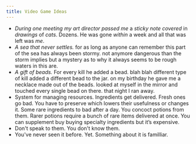 ```yaml
---
title: Video Game Ideas
---
```

- *During one meeting my art director passed me* a *sticky note covered* in *drawings* of *cats*. Dozens. He was gone *within* a week and all that was left was *me*.
- *A sea that never settles.* for as long as anyone can remember this part of the sea has always been stormy. not anymore dangerous than the storm implies but a mystery as to why it always seems to be rough waters in this are.
- *A gift of beads.* For every kill he added a bead. blah blah different type of kill added a different bead to the jar. on my birthday he gave me a necklace made out of the beads. looked at myself in the mirror and touched every single bead on there. that night I ran away.
- System for managing resources. Ingredients get delivered. Fresh ones go bad. You have to preserve which lowers their usefulness or changes it.  Some rare ingredients to bad after a day. You concoct potions from them. Rarer potions require a bunch of rare items delivered at once. You can supplement buy buying specialty ingredients but it’s expensive. 
- Don't speak to them. You don't know them. 
- You've never seen it before. Yet. Something about it is familliar. 
